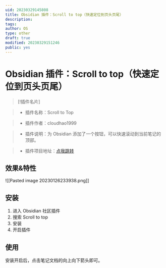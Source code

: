 ```yaml
---
uid: 20230329145808
title: Obsidian 插件：Scroll to top（快速定位到页头页尾）
description: 
tags: 
author: OS
type: other
draft: true
modified: 20230329151246
public: yes
---
```


# Obsidian 插件：Scroll to top（快速定位到页头页尾）

>[!插件名片]

>- 插件名称：Scroll to Top

>- 插件作者：cloudhao1999

>- 插件说明：为 Obsidian 添加了一个按钮，可以快速滚动到当前笔记的顶部。

>- 插件项目地址：[点我跳转](https://github.com/cloudhao1999/obsidian-scroll-to-top-plugin)

## 效果&特性

![[Pasted image 20230126233938.png]]

## 安装

1. 进入 Obsidian 社区插件
2. 搜索 Scroll to top
3. 安装
4. 开启插件

## 使用

安装开启后，点击笔记文档的向上向下箭头即可。
